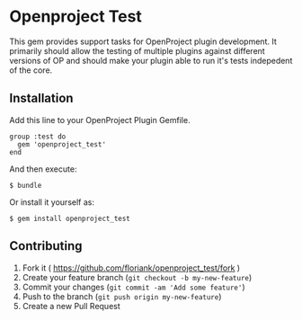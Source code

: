# Openproject Test

This gem provides support tasks for OpenProject plugin development. It primarily should allow the testing of multiple plugins against different versions of OP and should make your plugin able to run it's tests indepedent of the core.

## Installation

Add this line to your OpenProject Plugin Gemfile.

```
group :test do
  gem 'openproject_test'
end
```
And then execute:

    $ bundle

Or install it yourself as:

    $ gem install openproject_test

## Contributing

1. Fork it ( https://github.com/floriank/openproject_test/fork )
2. Create your feature branch (`git checkout -b my-new-feature`)
3. Commit your changes (`git commit -am 'Add some feature'`)
4. Push to the branch (`git push origin my-new-feature`)
5. Create a new Pull Request
